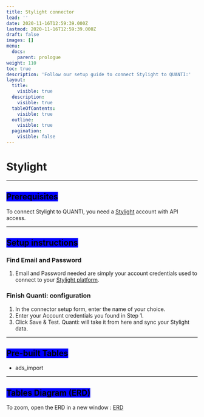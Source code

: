 ```yaml
---
title: Stylight connector
lead: ''
date: 2020-11-16T12:59:39.000Z
lastmod: 2020-11-16T12:59:39.000Z
draft: false
images: []
menu:
  docs:
    parent: prologue
weight: 110
toc: true
description: 'Follow our setup guide to connect Stylight to QUANTI:'
layout:
  title:
    visible: true
  description:
    visible: true
  tableOfContents:
    visible: true
  outline:
    visible: true
  pagination:
    visible: false
---
```


# Stylight

***

## <mark style="background-color:blue;">Prerequisites</mark>

To connect Stylight to QUANTI, you need a [Stylight](https://partner.stylight.com/) account with API access.

***

## <mark style="background-color:blue;">Setup instructions</mark>

### Find Email and Password

1. Email and Password needed are simply your account credentials used to connect to your [Stylight platform](https://partner.stylight.net/login).

### Finish Quanti: configuration

1. In the connector setup form, enter the name of your choice.
2. Enter your Account credentials you found in Step 1.
3. Click Save & Test. Quanti: will take it from here and sync your Stylight data.

***

## <mark style="background-color:blue;">Pre-built Tables</mark>

* ads\_import

***

## <mark style="background-color:blue;">Tables Diagram (ERD)</mark>

To zoom, open the ERD in a new window : [ERD](https://dbdiagram.io/e/65c0b938ac844320ae75cb9c/65ce2459ac844320ae3a1803)
